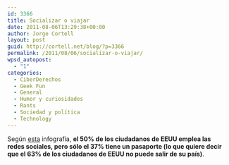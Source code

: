 ```yaml
---
id: 3366
title: Socializar o viajar
date: 2011-08-06T13:29:38+00:00
author: Jorge Cortell
layout: post
guid: http://cortell.net/blog/?p=3366
permalink: /2011/08/06/socializar-o-viajar/
wpsd_autopost:
  - "1"
categories:
  - CiberDerechos
  - Geek Fun
  - General
  - Humor y curiosidades
  - Rants
  - Sociedad y polí­tica
  - Technology
---
```

Según <a title="Tripl" href="http://digg.makeuseof.com.s3.amazonaws.com/tripl-social-travel-infographic.png" target="_blank">esta</a> infografía, **el 50% de los ciudadanos de EEUU emplea las redes sociales, pero sólo el 37% tiene un pasaporte (lo que quiere decir que el 63% de los ciudadanos de EEUU no puede salir de su país)**.